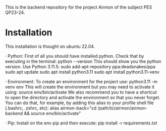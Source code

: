 This is the backend repository for the project Airmon of the subject PES QP23-24.

# Installation
This installation is thought on ubuntu 22.04.

· Python:
First of all you should have installed python. Check that by executing in the terminal:
python --version
This should show you the python version. Use Python 3.11.5:
sudo add-apt-repository ppa:deadsnakes/ppa
sudo apt update
sudo apt install python3.11
sudo apt install python3.11-venv

· Environment:
To create an environment for the project use:
python3.11 -m venv env
This will create the environment but you may need to activate it using:
source env/bin/activate
We also recommend you to have a shortcut to open the directory and activate the environment so that you never forget.
You can do that, for example, by adding this alias to your profile shell file (.bashrc, .zshrc, etc):
alias airmon-back="cd /path/to/airmon/airmon-backend && source env/bin/activate"

· Pip:
Install on the env pip and then execute:
pip install -r requirements.txt

